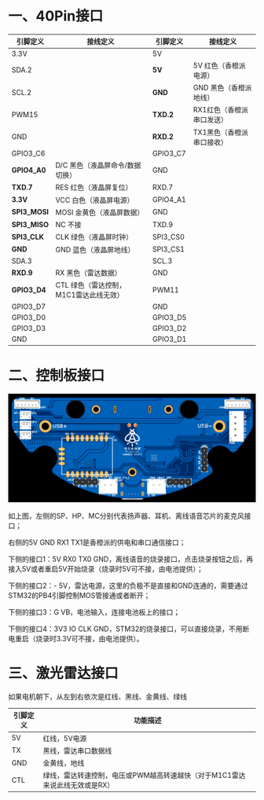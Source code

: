 # 一、40Pin接口

| 引脚定义      | 接线定义                               | 引脚定义  | 接线定义                  |
| ------------- | -------------------------------------- | --------- | ------------------------- |
| 3.3V          |                                        | 5V        |                           |
| SDA.2         |                                        | **5V**    | 5V 红色（香橙派电源）     |
| SCL.2         |                                        | **GND**   | GND 黑色（香橙派地线）    |
| PWM15         |                                        | **TXD.2** | RX1红色（香橙派串口发送） |
| GND           |                                        | **RXD.2** | TX1黑色（香橙派串口接收） |
| GPIO3_C6      |                                        | GPIO3_C7  |                           |
| **GPIO4_A0**  | D/C 黑色（液晶屏命令/数据切换）        | GND       |                           |
| **TXD.7**     | RES 红色（液晶屏复位）                 | RXD.7     |                           |
| **3.3V**      | VCC 白色（液晶屏电源）                 | GPIO4_A1  |                           |
| **SPI3_MOSI** | MOSI 金黄色（液晶屏数据）              | GND       |                           |
| **SPI3_MISO** | NC 不接                                | TXD.9     |                           |
| **SPI3_CLK**  | CLK 绿色（液晶屏时钟）                 | SPI3_CS0  |                           |
| **GND**       | GND 蓝色（液晶屏地线）                 | SPI3_CS1  |                           |
| SDA.3         |                                        | SCL.3     |                           |
| **RXD.9**     | RX 黑色（雷达数据）                    | GND       |                           |
| **GPIO3_D4**  | CTL 绿色（雷达控制，M1C1雷达此线无效） | PWM11     |                           |
| GPIO3_D7      |                                        | GND       |                           |
| GPIO3_D0      |                                        | GPIO3_D5  |                           |
| GPIO3_D3      |                                        | GPIO3_D2  |                           |
| GND           |                                        | GPIO3_D1  |                           |



# 二、控制板接口

![pcb](imgs/pcb.png)

如上图，左侧的SP、HP、MC分别代表扬声器、耳机、离线语音芯片的麦克风接口；

右侧的5V GND RX1 TX1是香橙派的供电和串口通信接口；

下侧的接口1：5V RX0 TX0 GND，离线语音的烧录接口，点击烧录按钮之后，再接入5V或者重启5V开始烧录（烧录时5V可不接，由电池提供）；

下侧的接口2：- 5V，雷达电源，这里的负极不是直接和GND连通的，需要通过STM32的PB4引脚控制MOS管接通或者断开；

下侧的接口3：G VB，电池输入，连接电池板上的接口；

下侧的接口4：3V3 IO CLK GND，STM32的烧录接口，可以直接烧录，不用断电重启（烧录时3.3V可不接，由电池提供）。



# 三、激光雷达接口

如果电机朝下，从左到右依次是红线、黑线、金黄线、绿线

| 引脚定义 | 功能描述                                                     |
| -------- | ------------------------------------------------------------ |
| 5V       | 红线，5V电源                                                 |
| TX       | 黑线，雷达串口数据线                                         |
| GND      | 金黄线，地线                                                 |
| CTL      | 绿线，雷达转速控制，电压或PWM越高转速越快（对于M1C1雷达来说此线无效或是RX） |

